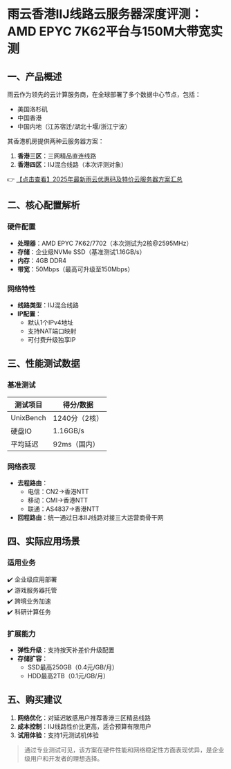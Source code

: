 # 雨云香港IIJ线路云服务器深度评测：AMD EPYC 7K62平台与150M大带宽实测

## 一、产品概述
雨云作为领先的云计算服务商，在全球部署了多个数据中心节点，包括：
- 美国洛杉矶
- 中国香港
- 中国内地（江苏宿迁/湖北十堰/浙江宁波）

其香港机房提供两种云服务器方案：
1. **香港三区**：三网精品直连线路
2. **香港四区**：IIJ混合线路（本次评测对象）

👉 [【点击查看】2025年最新雨云优惠码及特价云服务器方案汇总](https://bit.ly/RainYun)

## 二、核心配置解析
### 硬件配置
- **处理器**：AMD EPYC 7K62/7702（本次测试为2核@2595MHz）
- **存储**：企业级NVMe SSD（基准测试1.16GB/s）
- **内存**：4GB DDR4
- **带宽**：50Mbps（最高可升级至150Mbps）

### 网络特性
- **线路类型**：IIJ混合线路
- **IP配置**：
  - 默认1个IPv4地址
  - 支持NAT端口映射
  - 可付费升级独享IP

## 三、性能测试数据
### 基准测试
| 测试项目       | 得分/数据       |
|----------------|----------------|
| UnixBench      | 1240分（2核）  |
| 硬盘IO         | 1.16GB/s       |
| 平均延迟       | 92ms（国内）   |

### 网络表现
- **去程路由**：
  - 电信：CN2→香港NTT
  - 移动：CMI→香港NTT
  - 联通：AS4837→香港NTT
- **回程路由**：统一通过日本IIJ线路对接三大运营商骨干网

## 四、实际应用场景
### 适用业务
✔️ 企业级应用部署  
✔️ 游戏服务器托管  
✔️ 跨境业务加速  
✔️ 科研计算任务

### 扩展能力
- **弹性升级**：支持按天补差价升级配置
- **存储扩容**：
  - SSD最高250GB（0.4元/GB/月）
  - HDD最高2TB（0.1元/GB/月）

## 五、购买建议
1. **网络优化**：对延迟敏感用户推荐香港三区精品线路
2. **成本控制**：IIJ线路性价比更高，适合预算有限用户
3. **试用体验**：支持1元测试机体验

> 通过专业测试可见，该方案在硬件性能和网络稳定性方面表现优异，是企业级用户和开发者的理想选择。